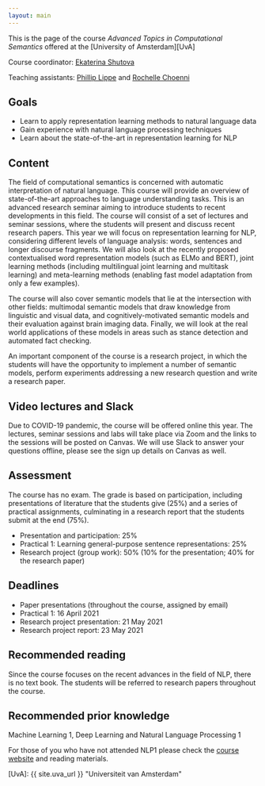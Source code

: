 ```yaml
---
layout: main
---
```


This is the page of the course *Advanced Topics in Computational Semantics* offered at the [University of Amsterdam][UvA]

Course coordinator: [Ekaterina Shutova](//www.cl.cam.ac.uk/~es407/)

Teaching assistants: [Phillip Lippe](mailto:p.lippe@uva.nl) and [Rochelle Choenni](mailto:rmvk97@gmail.com)

## Goals

- Learn to apply representation learning methods to natural language data
- Gain experience with natural language processing techniques
- Learn about the state-of-the-art in representation learning for NLP

## Content

The field of computational semantics is concerned with automatic interpretation of natural language. This course will provide an overview of state-of-the-art approaches to language understanding tasks. This is an advanced research seminar aiming to introduce students to recent developments in this field. The course will consist of a set of lectures and seminar sessions, where the students will present and discuss recent research papers. This year we will focus on representation learning for NLP, considering different levels of language analysis: words, sentences and longer discourse fragments. We will also look at the recently proposed contextualised word representation models (such as ELMo and BERT), joint learning methods (including multilingual joint learning and multitask learning) and meta-learning methods (enabling fast model adaptation from only a few examples).

The course will also cover semantic models that lie at the intersection with other fields: multimodal semantic models that draw knowledge from linguistic and visual data, and cognitively-motivated semantic models and their evaluation against brain imaging data. Finally, we will look at the real world applications of these models in areas such as stance detection and automated fact checking.

An important component of the course is a research project, in which the students will have the opportunity to implement a number of semantic models, perform experiments addressing a new research question and write a research paper.

## Video lectures and Slack

Due to COVID-19 pandemic, the course will be offered online this year. The lectures, seminar sessions and labs will take place via Zoom and the links to the sessions will be posted on Canvas. We will use Slack to answer your questions offline, please see the sign up details on Canvas as well.

## Assessment

The course has no exam. The grade is based on participation, including presentations of literature that the students give (25%) and a series of practical assignments, culminating in a research report that the students submit at the end (75%).

- Presentation and participation: 25%
- Practical 1: Learning general-purpose sentence representations: 25%
- Research project (group work): 50% (10% for the presentation; 40% for the research paper)

## Deadlines

- Paper presentations (throughout the course, assigned by email)
- Practical 1: 16 April 2021
- Research project presentation: 21 May 2021
- Research project report: 23 May 2021

## Recommended reading

Since the course focuses on the recent advances in the field of NLP, there is no text book. The students will be referred to research papers throughout the course.

## Recommended prior knowledge

Machine Learning 1, Deep Learning and Natural Language Processing 1

For those of you who have not attended NLP1 please check the [course website](https://cl-illc.github.io/nlp1-2020/) and reading materials.




[UvA]: {{ site.uva_url }} "Universiteit van Amsterdam"
